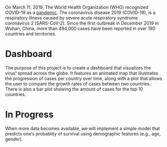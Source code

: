 On March 11, 2019, The World Health Organization (WHO) recognized COVID-19 as a [pandemic](https://en.wikipedia.org/wiki/2019%E2%80%9320_coronavirus_pandemic). The coronavirus disease 2019 (COVID-19), is a respiratory illness caused by severe acute respiratory syndrome coronavirus 2 (SARS-CoV-2). Since the first outbreak in December 2019 in Wuhan, China, more than 494,000 cases have been reported in over 190 countries and territories.

# Dashboard

The purpose of this project is to create a dashboard that visualizes the virus' spread across the globe. It features an animated map that illustrates the progression of cases per country over time, along with a plot that allows the user to compare the growth rates of cases between two countries. There is also a bar plot showing the amount of cases for the top 10 countries.

# In Progress

When more data becomes available, we will implement a simple model that predicts one's probablity of survival using demographic features (e.g., age, gender).
